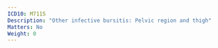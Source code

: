 ```yaml
---
ICD10: M7115
Description: "Other infective bursitis: Pelvic region and thigh"
Matters: No
Weight: 0
---
```

